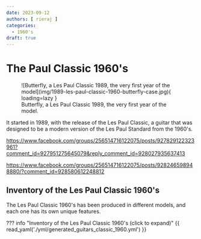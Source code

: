 ```yaml
---
date: 2023-09-12
authors: [ rieraj ]
categories:
  - 1960's
draft: true
---
```

# The Paul Classic 1960's

<figure markdown="span">
    ![Butterfly, a Les Paul Classic 1989, the very first year of the model](img/1989-les-paul-classic-1960-butterfly-case.jpg){ loading=lazy }
    <figcaption>
    Butterfly, a Les Paul Classic 1989, the very first year of the model.
</figcaption>
</figure>
It started in 1989, with the release of the Les Paul Classic, a guitar that was designed to be a modern version of the Les Paul Standard from the 1960's.

<!-- more -->

https://www.facebook.com/groups/256514716122075/posts/927829122323961?comment_id=927951275645079&reply_comment_id=928027935637413

https://www.facebook.com/groups/256514716122075/posts/928246598948880/?comment_id=928580612248812

## Inventory of the Les Paul Classic 1960's

The Les Paul Classic 1960's has been produced in different models, and each one has its own unique features.

??? info "Inventory of the Les Paul Classic 1960's (click to expand)"
    {{ read_yaml('./yml/generated_guitars_classic_1960.yml')  }}
